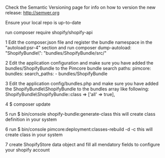 Check the Semantic Versioning page for info on how to version the new release: http://semver.org

Ensure your local repo is up-to-date

run composer require shopify/shopify-api

1 Edit the composer.json file and register the bundle
  namespace in the "autoload:psr-4" section and run composer dump-autoload:
  "ShopifyBundle\\": "bundles/ShopifyBundle/src/"

2 Edit the application configuration and make sure
  you have added the bundles/ShopifyBundle to the Pimcore bundle search paths:
   pimcore:
      bundles:
         search_paths:
             - bundles/ShopifyBundle

3 Edit the application config/bundles.php and make sure
  you have added the ShopifyBundle\ShopifyBundle to the bundles array like following:
    ShopifyBundle\ShopifyBundle::class => ['all' => true],

4 $ composer update

5 run $ bin/console shopify-bundle:generate-class
    this will create class definition in your system

6 run $ bin/console pimcore:deployment:classes-rebuild -d -c
    this will create class in your system

7 create ShopifyStore data object and fill all mendatory fields to configure your shopify account